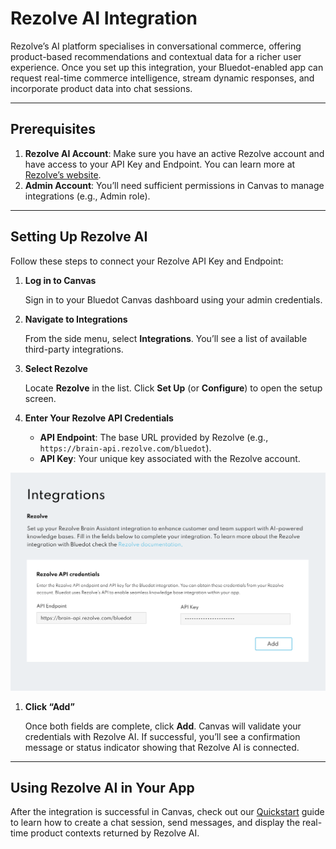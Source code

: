 # Rezolve AI Integration

Rezolve’s AI platform specialises in conversational commerce, offering product-based recommendations and contextual data for a richer user experience. Once you set up this integration, your Bluedot-enabled app can request real-time commerce intelligence, stream dynamic responses, and incorporate product data into chat sessions.

---

## Prerequisites

1. **Rezolve AI Account**: Make sure you have an active Rezolve account and have access to your API Key and Endpoint. You can learn more at [Rezolve’s website](https://rezolve.com/).
2. **Admin Account**: You’ll need sufficient permissions in Canvas to manage integrations (e.g., Admin role).

---

## Setting Up Rezolve AI

Follow these steps to connect your Rezolve API Key and Endpoint:

1. **Log in to Canvas**
    
    Sign in to your Bluedot Canvas dashboard using your admin credentials.
    
2. **Navigate to Integrations**
    
    From the side menu, select **Integrations**. You’ll see a list of available third-party integrations.
    
3. **Select Rezolve**
    
    Locate **Rezolve** in the list. Click **Set Up** (or **Configure**) to open the setup screen.
    
4. **Enter Your Rezolve API Credentials**
    - **API Endpoint**: The base URL provided by Rezolve (e.g., `https://brain-api.rezolve.com/bluedot`).
    - **API Key**: Your unique key associated with the Rezolve account.
    
![](../assets/rezolve-integration-1.png)

1. **Click “Add”**

    Once both fields are complete, click **Add**. Canvas will validate your credentials with Rezolve AI. If successful, you’ll see a confirmation message or status indicator showing that Rezolve AI is connected.
    

---

## Using Rezolve AI in Your App

After the integration is successful in Canvas, check out our [Quickstart](../Chat%20AI/Overview.md) guide to learn how to create a chat session, send messages, and display the real-time product contexts returned by Rezolve AI.